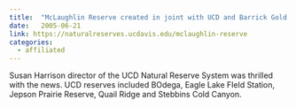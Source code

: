 ```yaml
---
title:  "McLaughlin Reserve created in joint with UCD and Barrick Gold Crop."
date:   2005-06-21
link: https://naturalreserves.ucdavis.edu/mclaughlin-reserve
categories:
  - affiliated
---
```

 Susan Harrison director of the UCD Natural Reserve System was thrilled with the news. UCD reserves included BOdega, Eagle Lake FIeld Station, Jepson Prairie Reserve, Quail Ridge and Stebbins Cold Canyon.	
